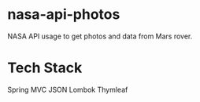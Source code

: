 # nasa-api-photos
NASA API usage to get photos and data from Mars rover. 

# Tech Stack
Spring MVC
JSON
Lombok
Thymleaf
